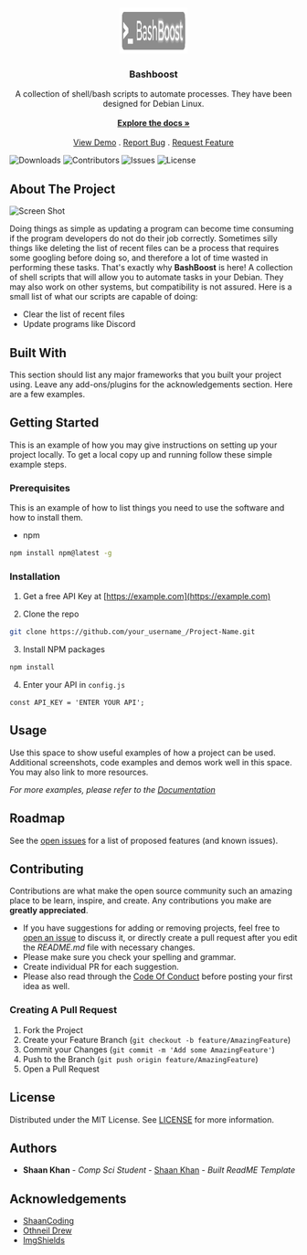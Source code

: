 <br/>
<p align="center">
  <a href="https://github.com/Pixel-Pirate-Team/bashboost-scripts">
    <img src="images/logo-Bashboost.png" alt="Logo" width="120" height="80">
  </a>

  <h3 align="center">Bashboost</h3>

  <p align="center">
    A collection of shell/bash scripts to automate processes. They have been designed for Debian Linux.
    <br/>
    <br/>
    <a href="https://github.com/Pixel-Pirate-Team/bashboost-scripts"><strong>Explore the docs »</strong></a>
    <br/>
    <br/>
    <a href="https://github.com/Pixel-Pirate-Team/bashboost-scripts">View Demo</a>
    .
    <a href="https://github.com/Pixel-Pirate-Team/bashboost-scripts/issues">Report Bug</a>
    .
    <a href="https://github.com/Pixel-Pirate-Team/bashboost-scripts/issues">Request Feature</a>
  </p>
</p>

![Downloads](https://img.shields.io/github/downloads/Pixel-Pirate-Team/bashboost-scripts/total) ![Contributors](https://img.shields.io/github/contributors/Pixel-Pirate-Team/bashboost-scripts?color=dark-green) ![Issues](https://img.shields.io/github/issues/Pixel-Pirate-Team/bashboost-scripts) ![License](https://img.shields.io/github/license/Pixel-Pirate-Team/bashboost-scripts) 

## About The Project

![Screen Shot](images/screenshot.png)

Doing things as simple as updating a program can become time consuming if the program developers do not do their job correctly. Sometimes silly things like deleting the list of recent files can be a process that requires some googling before doing so, and therefore a lot of time wasted in performing these tasks.
That's exactly why **BashBoost** is here! A collection of shell scripts that will allow you to automate tasks in your Debian. They may also work on other systems, but compatibility is not assured.
Here is a small list of what our scripts are capable of doing:
* Clear the list of recent files
* Update programs like Discord


## Built With

This section should list any major frameworks that you built your project using. Leave any add-ons/plugins for the acknowledgements section. Here are a few examples.

## Getting Started

This is an example of how you may give instructions on setting up your project locally.
To get a local copy up and running follow these simple example steps.

### Prerequisites

This is an example of how to list things you need to use the software and how to install them.

* npm

```sh
npm install npm@latest -g
```

### Installation

1. Get a free API Key at [https://example.com](https://example.com)

2. Clone the repo

```sh
git clone https://github.com/your_username_/Project-Name.git
```

3. Install NPM packages

```sh
npm install
```

4. Enter your API in `config.js`

```JS
const API_KEY = 'ENTER YOUR API';
```

## Usage

Use this space to show useful examples of how a project can be used. Additional screenshots, code examples and demos work well in this space. You may also link to more resources.

_For more examples, please refer to the [Documentation](https://example.com)_

## Roadmap

See the [open issues](https://github.com/Pixel-Pirate-Team/bashboost-scripts/issues) for a list of proposed features (and known issues).

## Contributing

Contributions are what make the open source community such an amazing place to be learn, inspire, and create. Any contributions you make are **greatly appreciated**.
* If you have suggestions for adding or removing projects, feel free to [open an issue](https://github.com/Pixel-Pirate-Team/bashboost-scripts/issues/new) to discuss it, or directly create a pull request after you edit the *README.md* file with necessary changes.
* Please make sure you check your spelling and grammar.
* Create individual PR for each suggestion.
* Please also read through the [Code Of Conduct](https://github.com/Pixel-Pirate-Team/bashboost-scripts/blob/main/CODE_OF_CONDUCT.md) before posting your first idea as well.

### Creating A Pull Request

1. Fork the Project
2. Create your Feature Branch (`git checkout -b feature/AmazingFeature`)
3. Commit your Changes (`git commit -m 'Add some AmazingFeature'`)
4. Push to the Branch (`git push origin feature/AmazingFeature`)
5. Open a Pull Request

## License

Distributed under the MIT License. See [LICENSE](https://github.com/Pixel-Pirate-Team/bashboost-scripts/blob/main/LICENSE.md) for more information.

## Authors

* **Shaan Khan** - *Comp Sci Student* - [Shaan Khan](https://github.com/ShaanCoding/) - *Built ReadME Template*

## Acknowledgements

* [ShaanCoding](https://github.com/ShaanCoding/)
* [Othneil Drew](https://github.com/othneildrew/Best-README-Template)
* [ImgShields](https://shields.io/)
